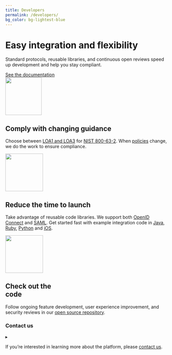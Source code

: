 ```yaml
---
title: Developers
permalink: /developers/
bg_color: bg-lightest-blue
---
```


<div class="bg-navy mb1">
  <div id="developer-header" class="container cntnr-wide px2 sm-px3 py4">
    <div class="col-12 sm-col-8">
      <h1 class="mt0 mb3 white">
        Easy integration and flexibility
      </h1>
      <p class="mb3 white fs-20p serif">
        Standard protocols, reusable libraries, and continuous open reviews speed up development and help you stay compliant.
      </p>
      <a href="https://developers.login.gov/" target="_blank" class="btn btn-primary btn-wide">See the documentation</a>
    </div>
  </div>
</div>

<div class="bg-white">
  <div class="container cntnr-wide p2 sm-p3">
    <div class="clearfix mxn2">
      <div class="col col-12 sm-col-4 px2">
        <img alt="" src="{{ '/assets/img/comply.svg' | relative_url }}" height="117" width="113">
        <h2 class="mt2 mb2 pb2 blue border-bottom">Comply with changing guidance</h2>
        <p>Choose between <a href="https://developers.login.gov/attributes/" target="_blank">LOA1 and LOA3</a> for <a href="http://nvlpubs.nist.gov/nistpubs/SpecialPublications/NIST.SP.800-63-2.pdf" target="_blank">NIST 800-63-2</a>. When <a href="https://pages.nist.gov/800-63-3/" target="_blank">policies</a> change, we do the work to ensure compliance.</p>
      </div>
      <div class="col col-12 sm-col-4 px2">
        <img alt="" src="{{ '/assets/img/launch.svg' | relative_url }}" height="117">
        <h2 class="mt2 mb2 pb2 blue border-bottom">Reduce the time to launch</h2>
        <p>Take advantage of reusable code libraries. We support both <a href="https://developers.login.gov/openid-connect/" target="_blank">OpenID Connect</a> and <a href="https://developers.login.gov/saml/" target="_blank">SAML</a>. Get started fast with example integration code in <a href="https://github.com/18F/identity-sp-java" target="_blank">Java</a>, <a href="https://github.com/18F/identity-sp-sinatra" target="_blank">Ruby</a>, <a href="https://github.com/18F/identity-sp-python" target="_blank">Python</a> and <a href="https://github.com/18F/identity-openidconnect-ios-client" target="_blank">iOS</a>.</p>
      </div>
      <div class="col col-12 sm-col-4 px2">
        <img alt="" src="{{ '/assets/img/develop.svg' | relative_url }}" height="117">
        <h2 class="mt2 mb2 pb2 blue border-bottom">Check out the <br class="sm-show">code</h2>
        <p>Follow ongoing feature development, user experience improvement, and security reviews in our <a href="https://github.com/18F/identity-idp" target="_blank">open source repository</a>.</p>
      </div>
    </div>
  </div>
</div>

<div class="bg-lightest-blue">
  <div class="container cntnr-wide px2 py3 center">
    <h3 class="inline align-middle">Contact us</h3>
    <span class="inline-block sm-px1 h1 blue align-middle line-height-1">▸</span>
    <p class="m0 fs-20p inline align-middle">If you’re interested in learning more about the platform, please <a class="nowrap" href="mailto:login-contact@gsa.gov?subject=login.gov">contact us</a>.</p>
  </div>
</div>
